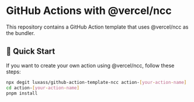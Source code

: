 # GitHub Actions with @vercel/ncc

This repository contains a GitHub Action template that uses @vercel/ncc as the bundler.

## 🚀 Quick Start

If you want to create your own action using @vercel/ncc, follow these steps:

```bash
npx degit luxass/github-action-template-ncc action-[your-action-name]
cd action-[your-action-name]
pnpm install
```
